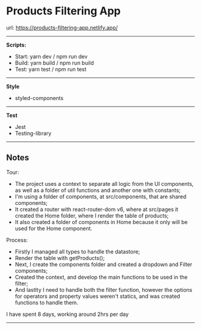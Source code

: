 # Products Filtering App

url: https://products-filtering-app.netlify.app/

****
**Scripts:**
- Start: yarn dev / npm run dev
- Build: yarn build / npm run build
- Test: yarn test / npm run test

****
**Style**
- styled-components

****

**Test**
- Jest
- Testing-library

****
**Notes**
-
Tour:
- The project uses a context to separate all logic from the UI components, as well as a folder of util functions and another one with constants;
- I'm using a folder of components, at src/components, that are shared components; 
- It created a router with react-router-dom v6, where at src/pages it created the Home folder, where I render the table of products;
- It also created a folder of components in Home because it only will be used for the Home component.

Process:
- Firstly I managed all types to handle the datastore;
- Render the table with getProducts();
- Next, I create the components folder and created a dropdown and Filter components;
- Created the context, and develop the main functions to be used in the filter;
- And lastlty I need to handle both the filter function, however the options for operators and property values weren't statics, and was created functions to handle them.


I have spent 8 days, working around 2hrs per day

****
